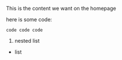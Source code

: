 This is the content we want on the homepage


here is some code:
```
code code code
```
1. nested list
  - list
